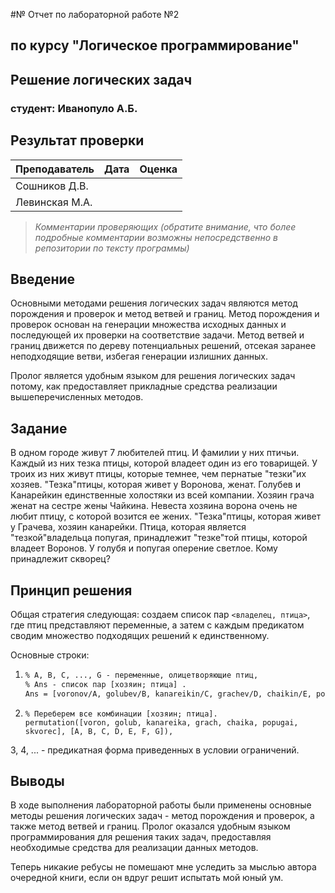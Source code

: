 #№ Отчет по лабораторной работе №2
## по курсу "Логическое программирование"

## Решение логических задач

### студент: Иванопуло А.Б.

## Результат проверки

| Преподаватель     | Дата         |  Оценка       |
|-------------------|--------------|---------------|
| Сошников Д.В. |              |               |
| Левинская М.А.|              |               |

> *Комментарии проверяющих (обратите внимание, что более подробные комментарии возможны непосредственно в репозитории по тексту программы)*


## Введение

Основными методами решения логических задач являются метод порождения и проверок и метод ветвей и границ. Метод порождения и проверок основан на генерации множества исходных данных и последующей их проверки на соответствие задачи. Метод ветвей и границ движется по дереву потенциальных решений, отсекая заранее неподходящие ветви, избегая генерации излишних данных. 

Пролог является удобным языком для решения логических задач потому, как предоставляет прикладные средства реализации вышеперечисленных методов.

## Задание

В одном городе живут 7 любителей птиц. И фамилии у них птичьи. Каждый из них тезка птицы, которой владеет один из его товарищей. У троих из них живут птицы, которые темнее, чем пернатые "тезки"их хозяев. "Тезка"птицы, которая живет у Воронова, женат. Голубев и Канарейкин единственные холостяки из всей компании. Хозяин грача женат на сестре жены Чайкина. Невеста хозяина ворона очень не любит птицу, с которой возится ее жених. "Тезка"птицы, которая живет у Грачева, хозяин канарейки. Птица, которая является "тезкой"владельца попугая, принадлежит "тезке"той птицы, которой владеет Воронов. У голубя и попугая оперение светлое. Кому принадлежит скворец?

## Принцип решения

Общая стратегия следующая: создаем список пар `<владелец, птица>`, где птиц представляют переменные, а затем с каждым предикатом сводим множество подходящих решений к единственному.

Основные строки:

1. 
    ```pl
    % A, B, C, ..., G - переменные, олицетворяющие птиц,
    % Ans - список пар [хозяин; птица] .
    Ans = [voronov/A, golubev/B, kanareikin/C, grachev/D, chaikin/E, popugaev/F, skvorcov/G],
    ```
2. 
    ```
    % Переберем все комбинации [хозяин; птица].
    permutation([voron, golub, kanareika, grach, chaika, popugai, skvorec], [A, B, C, D, E, F, G]),
    ```

3, 4, ... - предикатная форма приведенных в условии ограничений.


## Выводы

В ходе выполнения лабораторной работы были применены основные методы решения логических задач - метод порождения и проверок, а также метод ветвей и границ. Пролог оказался удобным языком программирования для решения таких задач, предоставляя необходимые средства для реализации данных методов. 

Теперь никакие ребусы не помешают мне уследить за мыслью автора очередной книги, если он вдруг решит испытать мой юный ум.
